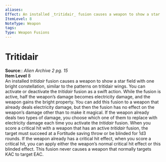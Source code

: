 ```yaml
---
aliases: 
Effect: An installed _tritidair_ fusion causes a weapon to show a star field with one bright constellation, similar to the patterns on tritidair wings. You can activate or deactivate the _tritidair_ fusion as a swift action. While the fusion is active, half the weapon’s damage becomes electricity damage, and the weapon gains the bright property. You can add this fusion to a weapon that already deals electricity damage, but then the fusion has no effect on the weapon’s damage other than to make it magical. If the weapon already deals two types of damage, you choose which one of them to replace with electricity damage each time you activate the _tritidair_ fusion. When you score a critical hit with a weapon that has an active _tritidair_ fusion, the target must succeed at a Fortitude saving throw or be blinded for 1d3 rounds. If the weapon already has a critical hit effect, when you score a critical hit, you can apply either the weapon’s normal critical hit effect or this blinded effect. This fusion never causes a weapon that normally targets KAC to target EAC.
ItemLevel: 8
NoteType: Weapon
tags: 
Type: Weapon Fusions
---
```


# Tritidair

**Source**:: _Alien Archive 2 pg. 15_  
**Item Level** 8  
An installed _tritidair_ fusion causes a weapon to show a star field with one bright constellation, similar to the patterns on tritidair wings. You can activate or deactivate the _tritidair_ fusion as a swift action. While the fusion is active, half the weapon’s damage becomes electricity damage, and the weapon gains the bright property. You can add this fusion to a weapon that already deals electricity damage, but then the fusion has no effect on the weapon’s damage other than to make it magical. If the weapon already deals two types of damage, you choose which one of them to replace with electricity damage each time you activate the _tritidair_ fusion. When you score a critical hit with a weapon that has an active _tritidair_ fusion, the target must succeed at a Fortitude saving throw or be blinded for 1d3 rounds. If the weapon already has a critical hit effect, when you score a critical hit, you can apply either the weapon’s normal critical hit effect or this blinded effect. This fusion never causes a weapon that normally targets KAC to target EAC.
